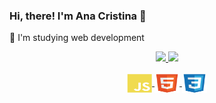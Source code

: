 ### Hi, there! I'm Ana Cristina 👋
📓 I'm studying web development

<div align="center">
<a href="https://github.com/AnaCSilveira">
<img height="150em" src="https://github-readme-stats.vercel.app/api?username=AnaCSilveira&show_icons=true&theme=tokyonight&include_all_commits=true&count_private=true"/>
<img height="150em" src="https://github-readme-stats.vercel.app/api/top-langs/?username=AnaCSilveira&layout=compact&langs_count=7&theme=tokyonight"/>

  </div>
  
  <div align="center" style="display: inline_block"><br>
    
  <img align="center" alt="Rafa-Js" height="30" width="40" src="https://raw.githubusercontent.com/devicons/devicon/master/icons/javascript/javascript-plain.svg">
  <img align="center" alt="Rafa-HTML" height="30" width="40" src="https://raw.githubusercontent.com/devicons/devicon/master/icons/html5/html5-original.svg">
  <img align="center" alt="Rafa-CSS" height="30" width="40" src="https://raw.githubusercontent.com/devicons/devicon/master/icons/css3/css3-original.svg">
  
</div>

<!--
**AnaCSilveira/AnaCSilveira** is a ✨ _special_ ✨ repository because its `README.md` (this file) appears on your GitHub profile.

Here are some ideas to get you started:

- 🔭 I’m currently working on ...
- 🌱 I’m currently learning ...
- 👯 I’m looking to collaborate on ...
- 🤔 I’m looking for help with ...
- 💬 Ask me about ...
- 📫 How to reach me: ...
- 😄 Pronouns: ...
- ⚡ Fun fact: ...
-->
